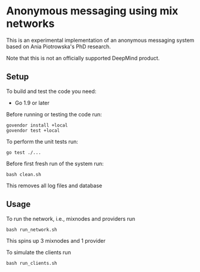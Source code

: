 # Anonymous messaging using mix networks

This is an experimental implementation of an anonymous messaging system based on
Ania Piotrowska's PhD research.

Note that this is not an officially supported DeepMind product.

## Setup

To build and test the code you need:

* Go 1.9 or later

Before running or testing the code run:

```shell
govendor install +local
govendor test +local
```

To perform the unit tests run:

```shell
go test ./...
```

Before first fresh run of the system run:

```shell
bash clean.sh
```

This removes all log files and database

## Usage

To run the network, i.e., mixnodes and providers run

```shell
bash run_network.sh
```

This spins up 3 mixnodes and 1 provider

To simulate the clients run

```shell
bash run_clients.sh
```

